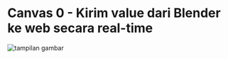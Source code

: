 # Canvas 0 - Kirim value dari Blender ke web secara real-time  
![tampilan gambar](gerakkan20%realtime.gif)  
